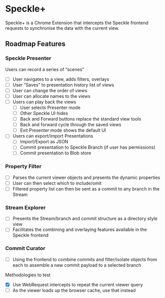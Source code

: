 # Speckle+

Speckle+ is a Chrome Extension that intercepts the Speckle frontend requests to synchronise the data with the current view.

## Roadmap Features

### Speckle Presenter

Users can record a series of “scenes”

- [ ] User navigates to a view, adds filters, overlays
- [ ] User “Saves” to presentation history list of views
- [ ] User can change the order of views
- [ ] User can allocate names to the views
- [ ] Users can play back the views
  - [ ] User selects Presenter mode
  - [ ] Other Speckle UI hides
  - [ ] Back and Forward buttons replace the standard view tools
  - [ ] Back and forward cycle through the saved views
  - [ ] Exit Presenter mode shows the default UI
- [ ] Users can export/import Presentations
  - [ ] Import/Export as JSON
  - [ ] Commit presentation to Speckle Branch (if user has permissions)
  - [ ] Commit presentation to Blob store

### Property Filter

- [ ] Parses the current viewer objects and presents the dynamic properties
- [ ] User can then select which to include/omit
- [ ] Filtered property list can then be sent as a commit to any branch in the Stream

### Stream Explorer

- [ ] Presents the Stream/branch and commit structure as a directory style view
- [ ] Facilitates the combining and overlaying features available in the Speckle frontend

### Commit Curator

- [ ] Using the frontend to combine commits and filter/isolate objects from each to assemble a new commit payload to a selected branch

Methodologies to test

- [x] Use WebRequest intercepts to repeat the current viewer query
- [ ] As the viewer loads up the browser cache, use that instead
